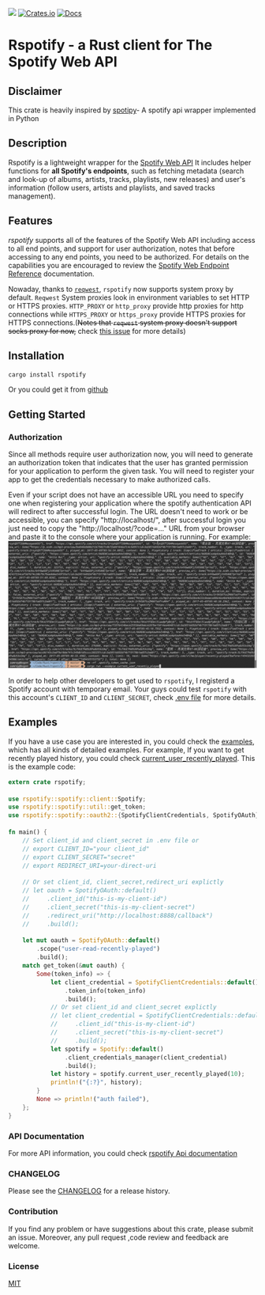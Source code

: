 ![](https://github.com/ramsayleung/rspotify/workflows/Continuous%20Integration/badge.svg)
[![Crates.io](https://img.shields.io/crates/v/rspotify.svg)](https://crates.io/crates/rspotify)
[![Docs](https://docs.rs/rspotify/badge.svg)](https://docs.rs/crate/rspotify/)

# Rspotify - a Rust client for The Spotify Web API 

## Disclaimer

This crate is heavily inspired by [spotipy](https://github.com/plamere/spotipy)- A spotify api wrapper implemented in Python

## Description

Rspotify is a lightweight wrapper for the [Spotify Web API](https://developer.spotify.com/web-api/) It includes helper functions for
**all Spotify's endpoints**, such as fetching metadata (search and look-up of albums, artists, tracks, playlists, new releases) and user's information (follow
users, artists and playlists, and saved tracks management).

## Features

*rspotify* supports all of the features of the Spotify Web API including access to all end points, and support for user authorization, notes that before accessing to any end points, you need to be authorized. For details on the capabilities you are encouraged to review the [Spotify Web Endpoint Reference](https://developer.spotify.com/web-api/endpoint-reference/) documentation.

Nowaday, thanks to [`reqwest`](https://docs.rs/reqwest/0.10.1/reqwest/#proxies), `rspotify` now supports system proxy by default. `Reqwest` System proxies look in environment variables to set HTTP or HTTPS proxies. `HTTP_PROXY` or `http_proxy` provide http proxies for http connections while `HTTPS_PROXY` or `https_proxy` provide HTTPS proxies for HTTPS connections.(~~Notes that `reqwest` system proxy doesn't support socks proxy for now,~~ check [this issue](https://github.com/seanmonstar/reqwest/issues/790) for more details)

## Installation

``` shell
cargo install rspotify
```

Or you could get it from [github](https://github.com/samrayleung/rspotify)

## Getting Started

### Authorization

Since all methods require user authorization now, you will need to generate an authorization token that indicates that the user has granted permission for your application to perform the given task.  You will need to register your app to get the credentials necessary to make authorized calls.

Even if your script does not have an accessible URL you need to specify one when registering your application where the spotify authentication API will redirect to after successful login. The URL doesn't need to work or be accessible, you can specify "http://localhost/", after successful login you just need to copy the "http://localhost/?code=..." URL from your browser and paste it to the console where your application is running. For example:
![](./doc/images/rspotify.gif)

In order to help other developers to get used to `rspotify`, I registerd a Spotify account with temporary email. Your guys could test `rspotify` with this account's `CLIENT_ID` and `CLIENT_SECRET`, check [.env file](./.env) for more details.

## Examples

If you have a use case you are interested in, you could check the
[examples](./examples), which has all kinds of detailed examples. For example,
If you want to get recently played history, you could check
[current_user_recently_played](./examples/current_user_recently_played.rs). This is
the example code:

``` rust
extern crate rspotify;

use rspotify::spotify::client::Spotify;
use rspotify::spotify::util::get_token;
use rspotify::spotify::oauth2::{SpotifyClientCredentials, SpotifyOAuth};

fn main() {
    // Set client_id and client_secret in .env file or
    // export CLIENT_ID="your client_id"
    // export CLIENT_SECRET="secret"
    // export REDIRECT_URI=your-direct-uri

    // Or set client_id, client_secret,redirect_uri explictly
    // let oauth = SpotifyOAuth::default()
    //     .client_id("this-is-my-client-id")
    //     .client_secret("this-is-my-client-secret")
    //     .redirect_uri("http://localhost:8888/callback")
    //     .build();

    let mut oauth = SpotifyOAuth::default()
        .scope("user-read-recently-played")
        .build();
    match get_token(&mut oauth) {
        Some(token_info) => {
            let client_credential = SpotifyClientCredentials::default()
                .token_info(token_info)
                .build();
            // Or set client_id and client_secret explictly
            // let client_credential = SpotifyClientCredentials::default()
            //     .client_id("this-is-my-client-id")
            //     .client_secret("this-is-my-client-secret")
            //     .build();
            let spotify = Spotify::default()
                .client_credentials_manager(client_credential)
                .build();
            let history = spotify.current_user_recently_played(10);
            println!("{:?}", history);
        }
        None => println!("auth failed"),
    };
}

```

### API Documentation

For more API information, you could check [rspotify Api documentation](https://docs.rs/crate/rspotify)

### CHANGELOG

Please see the [CHANGELOG](./CHANGELOG.md) for a release history.

### Contribution

If you find any problem or have suggestions about this crate, please submit an
issue. Moreover, any pull request ,code review and feedback are welcome.

### License

[MIT](./LICENSE)
